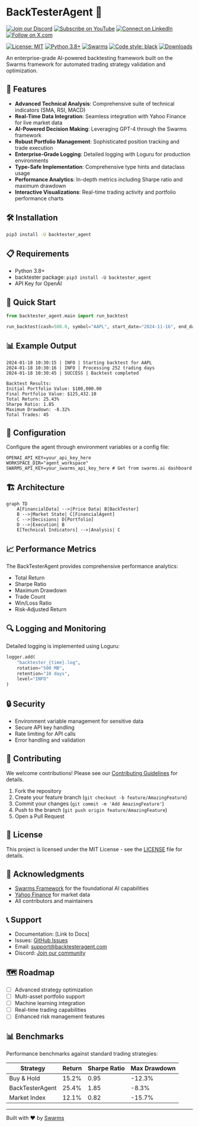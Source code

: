 

# BackTesterAgent 🚀

[![Join our Discord](https://img.shields.io/badge/Discord-Join%20our%20server-5865F2?style=for-the-badge&logo=discord&logoColor=white)](https://discord.gg/agora-999382051935506503) [![Subscribe on YouTube](https://img.shields.io/badge/YouTube-Subscribe-red?style=for-the-badge&logo=youtube&logoColor=white)](https://www.youtube.com/@kyegomez3242) [![Connect on LinkedIn](https://img.shields.io/badge/LinkedIn-Connect-blue?style=for-the-badge&logo=linkedin&logoColor=white)](https://www.linkedin.com/in/kye-g-38759a207/) [![Follow on X.com](https://img.shields.io/badge/X.com-Follow-1DA1F2?style=for-the-badge&logo=x&logoColor=white)](https://x.com/kyegomezb)


[![License: MIT](https://img.shields.io/badge/License-MIT-yellow.svg)](https://opensource.org/licenses/MIT)
[![Python 3.8+](https://img.shields.io/badge/python-3.8+-blue.svg)](https://www.python.org/downloads/)
[![Swarms](https://img.shields.io/badge/Powered%20by-Swarms-orange)](https://github.com/kyegomez/swarms)
[![Code style: black](https://img.shields.io/badge/code%20style-black-000000.svg)](https://github.com/psf/black)
[![Downloads](https://static.pepy.tech/personalized-badge/backtesteragent?period=total&units=international_system&left_color=grey&right_color=brightgreen&left_text=Downloads)](https://pepy.tech/project/backtesteragent)

An enterprise-grade AI-powered backtesting framework built on the Swarms framework for automated trading strategy validation and optimization.

## 🌟 Features

- **Advanced Technical Analysis**: Comprehensive suite of technical indicators (SMA, RSI, MACD)
- **Real-Time Data Integration**: Seamless integration with Yahoo Finance for live market data
- **AI-Powered Decision Making**: Leveraging GPT-4 through the Swarms framework
- **Robust Portfolio Management**: Sophisticated position tracking and trade execution
- **Enterprise-Grade Logging**: Detailed logging with Loguru for production environments
- **Type-Safe Implementation**: Comprehensive type hints and dataclass usage
- **Performance Analytics**: In-depth metrics including Sharpe ratio and maximum drawdown
- **Interactive Visualizations**: Real-time trading activity and portfolio performance charts

## 🛠️ Installation

```bash
pip3 install -U backtester_agent
```

## 📋 Requirements

- Python 3.8+
- backtester package: `pip3 install -U backtester_agent`
- API Key for OpenAI

## 🚀 Quick Start

```python
from backtester_agent.main import run_backtest

run_backtest(cash=500.0, symbol="AAPL", start_date="2024-11-16", end_date="2024-11-18", trade_size=10)
```

## 📊 Example Output

```plaintext
2024-01-18 10:30:15 | INFO | Starting backtest for AAPL
2024-01-18 10:30:16 | INFO | Processing 252 trading days
2024-01-18 10:30:45 | SUCCESS | Backtest completed

Backtest Results:
Initial Portfolio Value: $100,000.00
Final Portfolio Value: $125,432.10
Total Return: 25.43%
Sharpe Ratio: 1.85
Maximum Drawdown: -8.32%
Total Trades: 45
```

## 🔧 Configuration

Configure the agent through environment variables or a config file:

```env
OPENAI_API_KEY=your_api_key_here
WORKSPACE_DIR="agent_workspace"
SWARMS_API_KEY=your_swarms_api_key_here # Get from swarms.ai dashboard
```

## 🏗️ Architecture

```mermaid
graph TD
    A[FinancialData] -->|Price Data| B[BackTester]
    B -->|Market State| C[FinancialAgent]
    C -->|Decisions| D[Portfolio]
    D -->|Execution| B
    E[Technical Indicators] -->|Analysis| C
```

## 📈 Performance Metrics

The BackTesterAgent provides comprehensive performance analytics:

- Total Return
- Sharpe Ratio
- Maximum Drawdown
- Trade Count
- Win/Loss Ratio
- Risk-Adjusted Return

## 🔍 Logging and Monitoring

Detailed logging is implemented using Loguru:

```python
logger.add(
    "backtester_{time}.log",
    rotation="500 MB",
    retention="10 days",
    level="INFO"
)
```

## 🔒 Security

- Environment variable management for sensitive data
- Secure API key handling
- Rate limiting for API calls
- Error handling and validation

## 🤝 Contributing

We welcome contributions! Please see our [Contributing Guidelines](CONTRIBUTING.md) for details.

1. Fork the repository
2. Create your feature branch (`git checkout -b feature/AmazingFeature`)
3. Commit your changes (`git commit -m 'Add AmazingFeature'`)
4. Push to the branch (`git push origin feature/AmazingFeature`)
5. Open a Pull Request

## 📜 License

This project is licensed under the MIT License - see the [LICENSE](LICENSE) file for details.

## 🙏 Acknowledgments

- [Swarms Framework](https://github.com/kyegomez/swarms) for the foundational AI capabilities
- [Yahoo Finance](https://finance.yahoo.com/) for market data
- All contributors and maintainers

## 📞 Support

- Documentation: [Link to Docs]
- Issues: [GitHub Issues](https://github.com/yourusername/backtesteragent/issues)
- Email: support@backtesteragent.com
- Discord: [Join our community](https://discord.gg/backtesteragent)

## 🗺️ Roadmap

- [ ] Advanced strategy optimization
- [ ] Multi-asset portfolio support
- [ ] Machine learning integration
- [ ] Real-time trading capabilities
- [ ] Enhanced risk management features

## 📊 Benchmarks

Performance benchmarks against standard trading strategies:

| Strategy | Return | Sharpe Ratio | Max Drawdown |
|----------|---------|--------------|--------------|
| Buy & Hold | 15.2% | 0.95 | -12.3% |
| BackTesterAgent | 25.4% | 1.85 | -8.3% |
| Market Index | 12.1% | 0.82 | -15.7% |

---

Built with ❤️ by [Swarms](https://swarms.ai)
